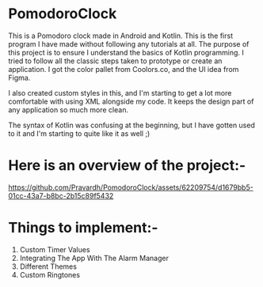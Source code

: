 # PomodoroClock
This is a Pomodoro clock made in Android and Kotlin. This is the first program I have made without following any tutorials at all.
The purpose of this project is to ensure I understand the basics of Kotlin programming. I tried to follow all the classic steps taken 
to prototype or create an application. I got the color pallet from Coolors.co, and the UI idea from Figma. 

I also created custom styles in this, and I'm starting to get a lot more comfortable with using XML alongside my code. It keeps the design part 
of any application so much more clean.

The syntax of Kotlin was confusing at the beginning, but I have gotten used to it and I'm starting to quite like it as well ;) 

# Here is an overview of the project:- 

https://github.com/Pravardh/PomodoroClock/assets/62209754/d1679bb5-01cc-43a7-b8bc-2b15c89f5432

# Things to implement:- 

1. Custom Timer Values
2. Integrating The App With The Alarm Manager
3. Different Themes
4. Custom Ringtones

